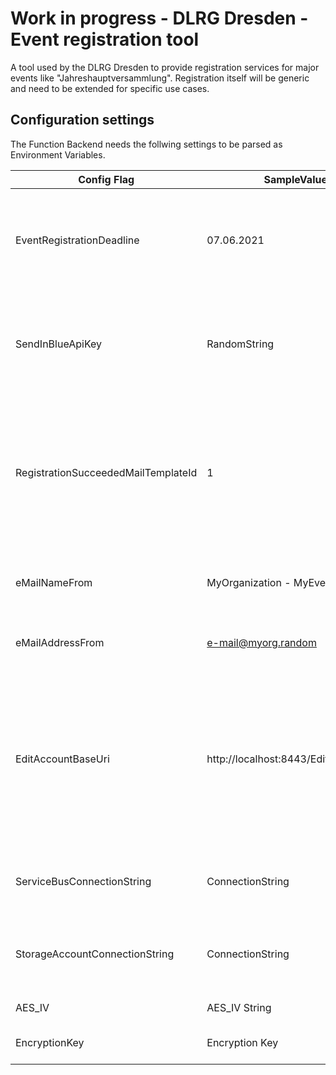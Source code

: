 # Work in progress - DLRG Dresden - Event registration tool

A tool used by the DLRG Dresden to provide registration services for major events like "Jahreshauptversammlung". Registration itself will be generic and need to be extended for specific use cases. 

## Configuration settings

The Function Backend needs the follwing settings to be parsed as Environment Variables. 

| Config Flag                         | SampleValue                            | Description                                                                                                                                        |
|-------------------------------------|----------------------------------------|----------------------------------------------------------------------------------------------------------------------------------------------------|
| EventRegistrationDeadline           | 07.06.2021                             | The Registration Deadline. If that date is passed, no further registration is possible.                                                            |
| SendInBlueApiKey                    | RandomString                         | The API Key from the SendInBlue Account which will be used as E-Mail provider.                                                                     |
| RegistrationSucceededMailTemplateId | 1                                      | The Number of the SendInBlue E-Mail Template which will be used for E-Mail Notification after a successful registration                            |
| eMailNameFrom                       | MyOrganization - MyEvent               | The Name from which the E-Mail should be from.                                                                                                     |
| eMailAddressFrom                    | e-mail@myorg.random                    | The E-Mail Address where the Mail is from.                                                                                                         |
| EditAccountBaseUri                  | http://localhost:8443/EditRegistration | The BaseUrl to the Webfrontend where the user can edit its bookings. Will be automatically enhanced with the users informations as clickable link. |
| ServiceBusConnectionString          | ConnectionString                      | The connection string to the Azure Service Bus.                                                                                                    |
| StorageAccountConnectionString      | ConnectionString                     | The connection string to the Azure Storage Account.                                                                                                |
| AES_IV                              | AES_IV String                        | AES_IV String                                                                                                                                      |
| EncryptionKey                       | Encryption Key                       | The Encryption Key for AES.                                                                                                                        |
